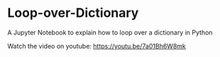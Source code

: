 # Loop-over-Dictionary
A Jupyter Notebook to explain how to loop over a dictionary in Python

Watch the video on youtube: https://youtu.be/7a01Bh6W8mk
